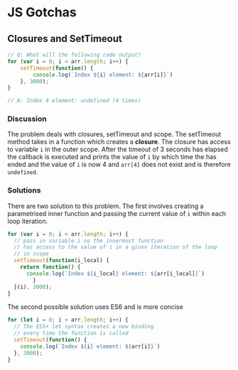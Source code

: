 # JS Gotchas

## Closures and SetTimeout

```javascript
// Q: What will the following code output?
for (var i = 0; i < arr.length; i++) {
	setTimeout(function() {
		console.log(`Index ${i} element: ${arr[i]}`)
	}, 3000);
}

// A: Index 4 element: undefined (4 times)
```

### Discussion
The problem deals with closures, setTimeout and scope. The setTimeout method takes in a function which creates a __closure__. The closure has access to variable `i` in the outer scope. After the timeout of 3 seconds has elapsed the callback is executed and prints the value of `i` by which time the has ended and the value of `i` is now 4 and `arr[4]` does not exist and is therefore `undefined`.

### Solutions
There are two solution to this problem. The first involves creating a parametrised inner function and passing the current value of `i` within each loop iteration.
```javascript
for (var i = 0; i < arr.length; i++) {
  // pass in variable i so the innermost function
  // has access to the value of i in a given iteration of the loop
  // in scope
  setTimeout(function(i_local) {
    return function() {
      console.log(`Index ${i_local} element: ${arr[i_local]}`)
        }
  }(i), 3000);
}
```
The second possible solution uses ES6 and is more concise
```javascript
for (let i = 0; i < arr.length; i++) {
  // The ES5+ let syntax creates a new binding
  // every time the function is called
  setTimeout(function() {
    console.log(`Index ${i} element: ${arr[i]}`)
  }, 3000);
}
```
